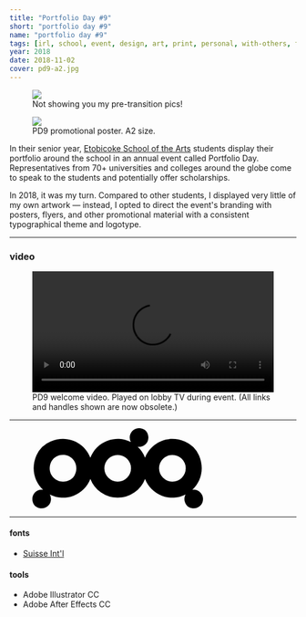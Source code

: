 ```yaml
---
title: "Portfolio Day #9"
short: "portfolio day #9"
name: "portfolio day #9"
tags: [irl, school, event, design, art, print, personal, with-others, for-others, 2018]
year: 2018
date: 2018-11-02
cover: pd9-a2.jpg
---
```


<figure>
  <img src="{{ site.baseurl }}/assets/img/pd9.jpg">
  <figcaption>Not showing you my pre-transition pics!</figcaption>
</figure>

<figure class="float right">
  <img src="{{ site.baseurl }}/assets/img/pd9-a2.jpg">
  <figcaption>PD9 promotional poster. A2 size.</figcaption>
</figure>

In their senior year, [Etobicoke School of the Arts](http://esainfo.ca) students display their portfolio around the school in an annual event called Portfolio Day. Representatives from 70+ universities and colleges around the globe come to speak to the students and potentially offer scholarships.

In 2018, it was my turn. Compared to other students, I displayed very little of my own artwork — instead, I opted to direct the event's branding with posters, flyers, and other promotional material with a consistent typographical theme and logotype.

* * *

### video

<figure>
  <video width="100%" autoplay controls loop>
    <source src="/assets/video/pd9-tv.mp4" type="video/mp4"/>
  </video>
  <figcaption>PD9 welcome video. Played on lobby TV during event. (All links and handles shown are now obsolete.)</figcaption>
</figure>

* * *

<figure style="width:300px;max-width:100%">
  <svg class="txtfill" xmlns="http://www.w3.org/2000/svg" viewBox="0 0 181.42 85.04"><g id="Layer_2" data-name="Layer 2"><g id="Layer_1-2" data-name="Layer 1"><path d="M171.5,65.2a9.18,9.18,0,0,0-1.49.15c9.14-8.49,13.23-22.33,7-36.59A28.22,28.22,0,0,0,161.9,14c-18.46-7.59-36.18,1.9-42.14,17.26h0a31.16,31.16,0,0,0-7.86-11.58,9.18,9.18,0,0,0,1.49.15c7.27,0,12.71-7.82,8.38-15.5a7.45,7.45,0,0,0-2.8-2.8c-7.69-4.33-15.51,1.11-15.51,8.38a9.78,9.78,0,0,0,1.28,4.78A31.1,31.1,0,0,0,61.65,31.27C55.7,15.91,38,6.42,19.52,14A28.22,28.22,0,0,0,4.39,28.76c-6.21,14.26-2.12,28.1,7,36.59a9.18,9.18,0,0,0-1.49-.15C2.65,65.2-2.79,73,1.54,80.7a7.45,7.45,0,0,0,2.8,2.8c7.68,4.33,15.5-1.11,15.5-8.38a9.78,9.78,0,0,0-1.28-4.78A31.1,31.1,0,0,0,61.65,53.77a31.14,31.14,0,0,0,58.11,0,31.1,31.1,0,0,0,43.09,16.57c-1.65,3-2,6.77.7,10.85a7.49,7.49,0,0,0,2.83,2.56c7.53,3.86,15-1.51,15-8.63A9.92,9.92,0,0,0,171.5,65.2Zm-131-10.67C26.87,62.15,13,48.25,20.59,34.61a10.7,10.7,0,0,1,4.1-4.1c13.64-7.62,27.53,6.28,19.92,19.92A10.76,10.76,0,0,1,40.51,54.53Zm50.2,2.16a14.17,14.17,0,1,1,14.17-14.17A14.16,14.16,0,0,1,90.71,56.69Zm58.11,0A14.17,14.17,0,1,1,163,42.52,14.16,14.16,0,0,1,148.82,56.69Z"/></g></g></svg>
  <!-- <figcaption>My logo for PD9, constructed from 9 circles.</figcaption> -->
</figure>

* * *

#### fonts
- [Suisse Int'l](https://www.swisstypefaces.com/fonts/suisse/)

#### tools
- Adobe Illustrator CC
- Adobe After Effects CC